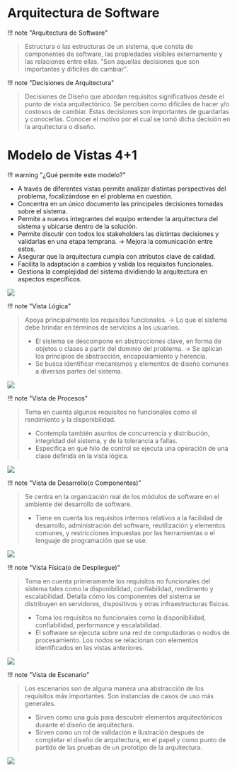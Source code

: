 # Arquitectura de Software

!!! note "Arquitectura de Software"
> Estructura o las estructuras de un sistema, que consta de componentes de software, las propiedades visibles externamente y las relaciones entre ellas.
> "Son aquellas decisiones que son importantes y difíciles de cambiar".


!!! note "Decisiones de Arquitectura"
> Decisiones de Diseño que abordan requisitos significativos desde el punto de vista arquitectónico.
> Se perciben como difíciles de hacer y/o costosos de cambiar.
> Estas decisiones son importantes de guardarlas y conocerlas. Conocer el motivo por el cual se tomó dicha decisión en la arquitectura o diseño.

# Modelo de Vistas 4+1


!!! warning "¿Qué permite este modelo?"

- A través de diferentes vistas permite analizar distintas perspectivas del problema, focalizándose en el problema en cuestión.
- Concentra en un único documento las principales decisiones tomadas sobre el sistema.
- Permite a nuevos integrantes del equipo entender la arquitectura del sistema y ubicarse dentro de la solución.
- Permite discutir con todos los stakeholders las distintas decisiones y validarlas en una etapa temprana. -> Mejora la comunicación entre estos.
- Asegurar que la arquitectura cumpla con atributos clave de calidad.
- Facilita la adaptación a cambios y valida los requisitos funcionales.
- Gestiona la complejidad del sistema dividiendo la arquitectura en aspectos específicos.

![](Pasted%20image%2020240925163648.png)


!!! note "Vista Lógica"
> Apoya principalmente los requisitos funcionales. -> Lo que el sistema debe brindar en términos de servicios a los usuarios.
> - El sistema se descompone en abstracciones clave, en forma de objetos o clases a partir del dominio del problema. -> Se aplican los principios de abstracción, encapsulamiento y herencia.
> - Se busca identificar mecanismos y elementos de diseño comunes a diversas partes del sistema.

![](Pasted%20image%2020241210131509.png)



!!! note "Vista de Procesos"
> Toma en cuenta algunos requisitos no funcionales como el rendimiento y la disponibilidad.
> - Contempla también asuntos de concurrencia y distribución, integridad del sistema, y de la tolerancia a fallas.
> - Especifica en qué hilo de control se ejecuta una operación de una clase definida en la vista lógica.

![](Pasted%20image%2020241210131619.png)


!!! note "Vista de Desarrollo(o Componentes)"
> Se centra en la organización real de los módulos de software en el ambiente del desarrollo de software.
> - Tiene en cuenta los requisitos internos relativos a la facilidad de desarrollo, administración del software, reutilización y elementos comunes, y restricciones impuestas por las herramientas o el lenguaje de programación que se use.

![](Pasted%20image%2020241210131641.png)



!!! note "Vista Física(o de Despliegue)"
> Toma en cuenta primeramente los requisitos no funcionales del sistema tales como la disponibilidad, confiabilidad, rendimento y escalabilidad.
> Detalla cómo los componentes del sistema se distribuyen en servidores, dispositivos y otras infraestructuras físicas.
> - Toma los requisitos no funcionales como la disponibilidad, confiabilidad, performance y escalabilidad.
> - El software se ejecuta sobre una red de computadoras o nodos de procesamiento. Los nodos se relacionan con elementos identificados en las vistas anteriores.

![](Pasted%20image%2020241210131842.png)


!!! note "Vista de Escenario"
> Los escenarios son de alguna manera una abstracción de los requisitos más importantes. Son instancias de casos de uso más generales.
> - Sirven como una guía para descubrir elementos arquitectónicos durante el diseño de arquitectura.
> - Sirven como un rol de validación e ilustración después de completar el diseño de arquitectura, en el papel y como punto de partido de las pruebas de un prototipo de la arquitectura.

![](Pasted%20image%2020241210131930.png)



